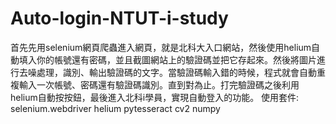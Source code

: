 # Auto-login-NTUT-i-study
首先先用selenium網頁爬蟲進入網頁，就是北科大入口網站，然後使用helium自動填入你的帳號還有密碼，並且截圖網站上的驗證碼並把它存起來。然後將圖片進行去噪處理，識別、輸出驗證碼的文字。當驗證碼輸入錯的時候，程式就會自動重複輸入一次帳號、密碼還有驗證碼識別。直到對為止。打完驗證碼之後利用helium自動按按鈕，最後進入北科i學員，實現自動登入的功能。
使用套件:
selenium.webdriver
helium
pytesseract
cv2
numpy
